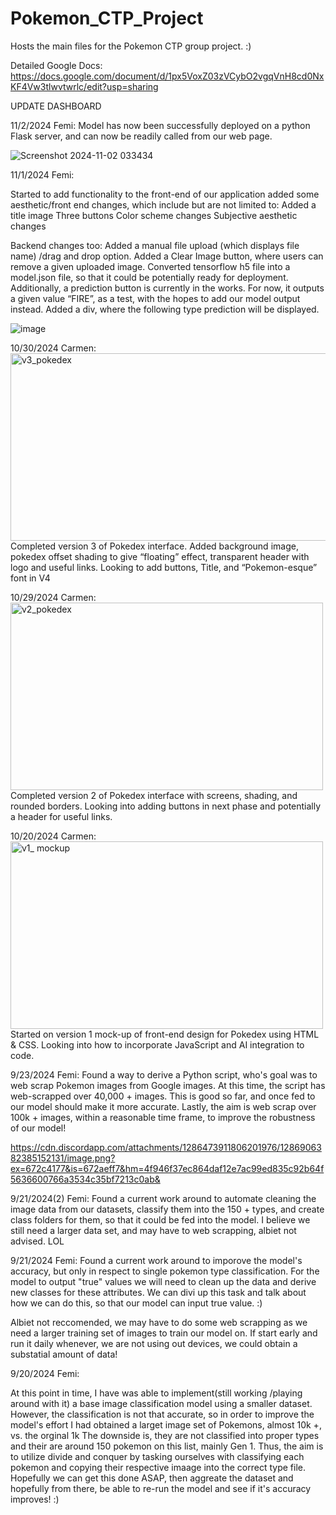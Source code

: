 # Pokemon_CTP_Project
Hosts the main files for the Pokemon CTP  group project. :)

Detailed Google Docs: https://docs.google.com/document/d/1px5VoxZ03zVCybO2vgqVnH8cd0NxKF4Vw3tlwvtwrlc/edit?usp=sharing

UPDATE DASHBOARD

11/2/2024 Femi:
Model has now been successfully deployed on a python Flask server, and can now be readily called from our web page. 


![Screenshot 2024-11-02 033434](https://github.com/user-attachments/assets/2c64beb5-78e4-4d45-85e6-44a4ee69b7a2)

11/1/2024 Femi:

Started to add functionality to the front-end of our application added some aesthetic/front end changes, which include but are not limited to:
Added a title image
Three buttons
Color scheme changes
Subjective aesthetic changes

Backend changes too:
Added a manual file upload (which displays file name) /drag and drop option. 
Added a Clear Image button, where users can remove a given uploaded image.
Converted tensorflow h5 file into a model.json file, so that it could be potentially ready for deployment.
Additionally, a prediction button is currently in the works. For now, it outputs a given value “FIRE”, as a test, with the hopes to add our model output instead. 
Added a div, where the following type prediction will be displayed.

![image](https://github.com/user-attachments/assets/7cd679c3-244e-448c-93ab-ccda7b009986)



10/30/2024 Carmen:
<br>
<img width="600" height="300" alt="v3_pokedex" src="https://github.com/user-attachments/assets/3d12b992-240c-4120-9143-24ebd1600015">
<br>
Completed version 3 of Pokedex interface. Added background image, pokedex offset shading to give “floating” effect, transparent header with logo and useful links.
Looking to add buttons, Title, and “Pokemon-esque” font in V4

10/29/2024 Carmen:
<br>
<img width="500" height="300" alt="v2_pokedex" src="https://github.com/user-attachments/assets/bd33aa2d-faa8-457e-8dc2-704d005810d6">
<br>
Completed version 2 of Pokedex interface with screens, shading, and rounded borders. Looking into adding buttons in next phase and potentially a header for useful links.

10/20/2024 Carmen:
<br>
<img width="500" height="300" alt="v1_ mockup" src="https://github.com/user-attachments/assets/c69ffd4c-792a-41b5-b0eb-b4dd8601e902">
<br>
Started on version 1 mock-up of front-end design for Pokedex using HTML & CSS. Looking into how to incorporate JavaScript and AI integration to code. 

9/23/2024 Femi: 
Found a way to derive a Python script, who's goal was to web scrap Pokemon images from Google images. At this time, the script has web-scrapped over 40,000 + images. This is good so far, and once fed to our model
should make it more accurate. Lastly, the aim is web scrap over 100k + images, within a reasonable time frame, to improve the robustness of our model!

https://cdn.discordapp.com/attachments/1286473911806201976/1286906382385152131/image.png?ex=672c4177&is=672aeff7&hm=4f946f37ec864daf12e7ac99ed835c92b64f5636600766a3534c35bf7213c0ab&

9/21/2024(2) Femi:
Found a current work around to automate cleaning the image data from our datasets, classify them into the 150 + types, and create class folders for them, so that it could be fed into the model.
I believe we still need a larger data set, and may have to web scrapping, albiet not advised. LOL


9/21/2024 Femi:
Found a current work around to imporove the model's accuracy, but only in respect to single pokemon type classification. 
For the model to output "true" values we will need to clean up the data and derive new classes for these attributes. We can divi up this task
and talk about how we can do this, so that our model can input true value. :)

Albiet not reccomended, we may have to do some web scrapping as we need a larger training set of images to train our model on.
If start early and run it daily whenever, we are not using out devices, we could obtain a substatial amount of data!






9/20/2024 Femi:


At this point in time, I have was able to implement(still working /playing around with it) a base image classification model using a smaller dataset.
However, the classification is not that accurate, so in order to improve the model's effort I had obtained a larget image set of Pokemons, almost 10k +, vs. the orginal 1k
The downside is, they are not classified into proper types and their are around 150 pokemon on this list, mainly Gen 1.
Thus, the aim is to utilize divide and conquer by tasking ourselves with classifying each pokemon and copying their respective imaage into the correct type file.
Hopefully we can get this done ASAP, then aggreate the dataset and hopefully from there, be able to re-run the model and see if it's accuracy improves! :)
